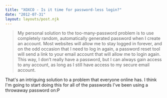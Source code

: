 ```yaml
---
title: "XOXCO - Is it time for password-less login?"
date: "2012-07-31"
layout: layouts/post.njk
---
```


> My personal solution to the too-many-password problem is to use completely random, automatically generated password when I create an account. Most websites will allow me to stay logged in forever, and on the odd occasion that I need to log in again, a password reset tool will send a link to your email account that will allow me to login again. This way, I don’t really have a password, but I can always gain access to any account, as long as I still have access to my secure email account.

That's an intriguing solution to a problem that everyone online has. I think I'm going to start doing this for all of the passwords I've been using a throwaway password on:P
